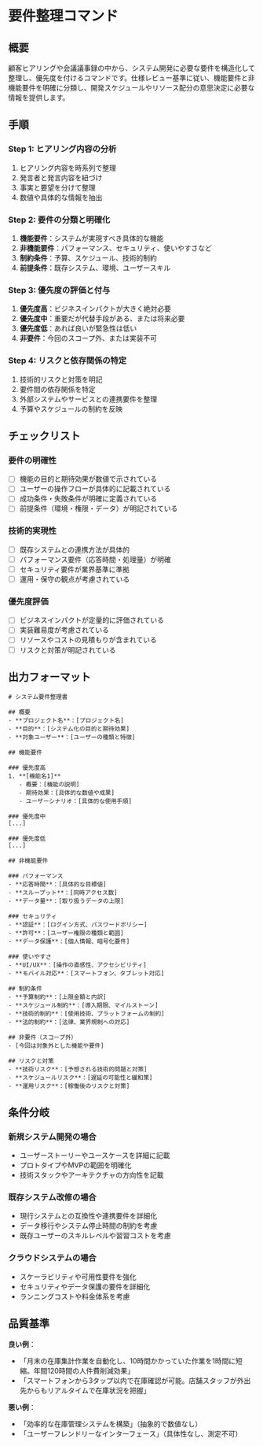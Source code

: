 # 要件整理コマンド

## 概要
顧客ヒアリングや会議議事録の中から、システム開発に必要な要件を構造化して整理し、優先度を付けるコマンドです。仕様レビュー基準に従い、機能要件と非機能要件を明確に分類し、開発スケジュールやリソース配分の意思決定に必要な情報を提供します。

## 手順

### Step 1: ヒアリング内容の分析
1. ヒアリング内容を時系列で整理
2. 発言者と発言内容を紐づけ
3. 事実と要望を分けて整理
4. 数値や具体的な情報を抽出

### Step 2: 要件の分類と明確化
1. **機能要件**：システムが実現すべき具体的な機能
2. **非機能要件**：パフォーマンス、セキュリティ、使いやすさなど
3. **制約条件**：予算、スケジュール、技術的制約
4. **前提条件**：既存システム、環境、ユーザースキル

### Step 3: 優先度の評価と付与
1. **優先度高**：ビジネスインパクトが大きく絶対必要
2. **優先度中**：重要だが代替手段がある、または将来必要
3. **優先度低**：あれば良いが緊急性は低い
4. **非要件**：今回のスコープ外、または実装不可

### Step 4: リスクと依存関係の特定
1. 技術的リスクと対策を明記
2. 要件間の依存関係を特定
3. 外部システムやサービスとの連携要件を整理
4. 予算やスケジュールの制約を反映

## チェックリスト

### 要件の明確性
- [ ] 機能の目的と期待効果が数値で示されている
- [ ] ユーザーの操作フローが具体的に記載されている
- [ ] 成功条件・失敗条件が明確に定義されている
- [ ] 前提条件（環境・権限・データ）が明記されている

### 技術的実現性
- [ ] 既存システムとの連携方法が具体的
- [ ] パフォーマンス要件（応答時間・処理量）が明確
- [ ] セキュリティ要件が業界基準に準拠
- [ ] 運用・保守の観点が考慮されている

### 優先度評価
- [ ] ビジネスインパクトが定量的に評価されている
- [ ] 実装難易度が考慮されている
- [ ] リソースやコストの見積もりが含まれている
- [ ] リスクと対策が明記されている

## 出力フォーマット

```
# システム要件整理書

## 概要
- **プロジェクト名**：[プロジェクト名]
- **目的**：[システム化の目的と期待効果]
- **対象ユーザー**：[ユーザーの種類と特徴]

## 機能要件

### 優先度高
1. **[機能名1]**
   - 概要：[機能の説明]
   - 期待効果：[具体的な数値や成果]
   - ユーザーシナリオ：[具体的な使用手順]

### 優先度中
[...]

### 優先度低
[...]

## 非機能要件

### パフォーマンス
- **応答時間**：[具体的な目標値]
- **スループット**：[同時アクセス数]
- **データ量**：[取り扱うデータの上限]

### セキュリティ
- **認証**：[ログイン方式、パスワードポリシー]
- **許可**：[ユーザー権限の種類と範囲]
- **データ保護**：[個人情報、暗号化要件]

### 使いやすさ
- **UI/UX**：[操作の直感性、アクセシビリティ]
- **モバイル対応**：[スマートフォン、タブレット対応]

## 制約条件
- **予算制約**：[上限金額と内訳]
- **スケジュール制約**：[導入期限、マイルストーン]
- **技術的制約**：[使用技術、プラットフォームの制約]
- **法的制約**：[法律、業界規制への対応]

## 非要件（スコープ外）
- [今回は対象外とした機能や要件]

## リスクと対策
- **技術リスク**：[予想される技術的問題と対策]
- **スケジュールリスク**：[遅延の可能性と緩和策]
- **運用リスク**：[稼働後のリスクと対策]
```

## 条件分岐

### 新規システム開発の場合
- ユーザーストーリーやユースケースを詳細に記載
- プロトタイプやMVPの範囲を明確化
- 技術スタックやアーキテクチャの方向性を記載

### 既存システム改修の場合
- 現行システムとの互換性や連携要件を詳細化
- データ移行やシステム停止時間の制約を考慮
- 既存ユーザーのスキルレベルや習習コストを考慮

### クラウドシステムの場合
- スケーラビリティや可用性要件を強化
- セキュリティやデータ保護の要件を詳細化
- ランニングコストや料金体系を考慮

## 品質基準

**良い例**：
- 「月末の在庫集計作業を自動化し、10時間かかっていた作業を1時間に短縮。年間120時間の人件費削減効果」
- 「スマートフォンから3タップ以内で在庫確認が可能。店舗スタッフが外出先からもリアルタイムで在庫状況を把握」

**悪い例**：
- 「効率的な在庫管理システムを構築」（抽象的で数値なし）
- 「ユーザーフレンドリーなインターフェース」（具体性なし、測定不可）